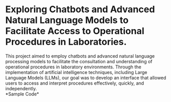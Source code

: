 # Exploring Chatbots and Advanced Natural Language Models to Facilitate Access to Operational Procedures in Laboratories.

<p>This project aimed to employ chatbots and advanced natural language processing models to facilitate the consultation and understanding of operational procedures in laboratory environments. Through the implementation of artificial intelligence techniques, including Large Language Models (LLMs), our goal was to develop an interface that allowed users to access and interpret procedures effectively, quickly, and independently.
<br>
*Sample Code* </p>
